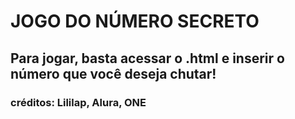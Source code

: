 <h1> JOGO DO NÚMERO SECRETO </h1>

  <h2> Para jogar, basta acessar o .html e inserir o número que você deseja chutar! </h2>

  <h3> créditos: Lililap, Alura, ONE </h3>
